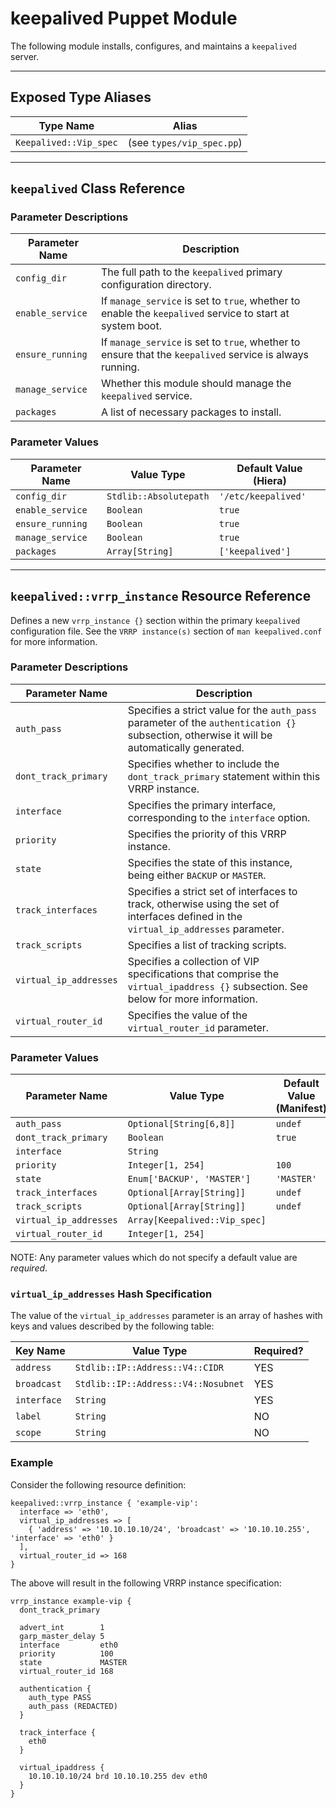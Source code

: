 # keepalived Puppet Module

The following module installs, configures, and maintains a `keepalived` server.

----
## Exposed Type Aliases

| Type Name              | Alias                     |
|------------------------|---------------------------|
| `Keepalived::Vip_spec` | (see `types/vip_spec.pp`) |


----
## `keepalived` Class Reference

### Parameter Descriptions

| Parameter Name   | Description                                                                                               |
|------------------|-----------------------------------------------------------------------------------------------------------|
| `config_dir`     | The full path to the `keepalived` primary configuration directory.                                        |
| `enable_service` | If `manage_service` is set to `true`, whether to enable the `keepalived` service to start at system boot. |
| `ensure_running` | If `manage_service` is set to `true`, whether to ensure that the `keepalived` service is always running.  |
| `manage_service` | Whether this module should manage the `keepalived` service.                                               |
| `packages`       | A list of necessary packages to install.                                                                  |

### Parameter Values

| Parameter Name   | Value Type             | Default Value (Hiera) |
|------------------|------------------------|-----------------------|
| `config_dir`     | `Stdlib::Absolutepath` | `'/etc/keepalived'`   |
| `enable_service` | `Boolean`              | `true`                |
| `ensure_running` | `Boolean`              | `true`                |
| `manage_service` | `Boolean`              | `true`                |
| `packages`       | `Array[String]`        | `['keepalived']`      |


----
## `keepalived::vrrp_instance` Resource Reference

Defines a new `vrrp_instance {}` section within the primary `keepalived`
configuration file. See the `VRRP instance(s)` section of `man keepalived.conf`
for more information.

### Parameter Descriptions

| Parameter Name         | Description                                                                                                                                 |
|------------------------|---------------------------------------------------------------------------------------------------------------------------------------------|
| `auth_pass`            | Specifies a strict value for the `auth_pass` parameter of the `authentication {}` subsection, otherwise it will be automatically generated. |
| `dont_track_primary`   | Specifies whether to include the `dont_track_primary` statement within this VRRP instance.                                                  |
| `interface`            | Specifies the primary interface, corresponding to the `interface` option.                                                                   |
| `priority`             | Specifies the priority of this VRRP instance.                                                                                               |
| `state`                | Specifies the state of this instance, being either `BACKUP` or `MASTER`.                                                                    |
| `track_interfaces`     | Specifies a strict set of interfaces to track, otherwise using the set of interfaces defined in the `virtual_ip_addresses` parameter.       |
| `track_scripts`        | Specifies a list of tracking scripts.                                                                                                       |
| `virtual_ip_addresses` | Specifies a collection of VIP specifications that comprise the `virtual_ipaddress {}` subsection. See below for more information.           |
| `virtual_router_id`    | Specifies the value of the `virtual_router_id` parameter.                                                                                   |

### Parameter Values

| Parameter Name         | Value Type                    | Default Value (Manifest) |
|------------------------|-------------------------------|--------------------------|
| `auth_pass`            | `Optional[String[6,8]]`       | `undef`                  |
| `dont_track_primary`   | `Boolean`                     | `true`                   |
| `interface`            | `String`                      |                          |
| `priority`             | `Integer[1, 254]`             | `100`                    |
| `state`                | `Enum['BACKUP', 'MASTER']`    | `'MASTER'`               |
| `track_interfaces`     | `Optional[Array[String]]`     | `undef`                  |
| `track_scripts`        | `Optional[Array[String]]`     | `undef`                  |
| `virtual_ip_addresses` | `Array[Keepalived::Vip_spec]` |                          |
| `virtual_router_id`    | `Integer[1, 254]`             |                          |

NOTE: Any parameter values which do not specify a default value are _required_.

### `virtual_ip_addresses` Hash Specification

The value of the `virtual_ip_addresses` parameter is an array of hashes with
keys and values described by the following table:

| Key Name    | Value Type                          | Required? |
|-------------|-------------------------------------|-----------|
| `address`   | `Stdlib::IP::Address::V4::CIDR`     | YES       |
| `broadcast` | `Stdlib::IP::Address::V4::Nosubnet` | YES       |
| `interface` | `String`                            | YES       |
| `label`     | `String`                            | NO        |
| `scope`     | `String`                            | NO        |

### Example

Consider the following resource definition:

``` puppet
keepalived::vrrp_instance { 'example-vip':
  interface => 'eth0',
  virtual_ip_addresses => [
    { 'address' => '10.10.10.10/24', 'broadcast' => '10.10.10.255', 'interface' => 'eth0' }
  ],
  virtual_router_id => 168
}
```

The above will result in the following VRRP instance specification:

```
vrrp_instance example-vip {
  dont_track_primary
  
  advert_int        1
  garp_master_delay 5
  interface         eth0
  priority          100
  state             MASTER
  virtual_router_id 168
  
  authentication {
    auth_type PASS
    auth_pass (REDACTED)
  }
  
  track_interface {
    eth0
  }
  
  virtual_ipaddress {
    10.10.10.10/24 brd 10.10.10.255 dev eth0
  }
}
```
